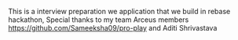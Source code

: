 This is a interview preparation we application that we build in rebase hackathon, Special thanks to my team Arceus members https://github.com/Sameeksha09/pro-play and Aditi Shrivastava
